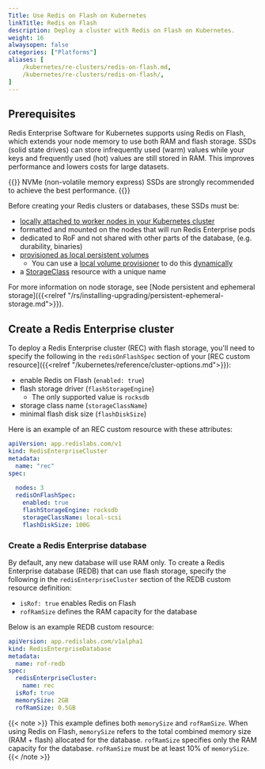 ```yaml
---
Title: Use Redis on Flash on Kubernetes
linkTitle: Redis on Flash
description: Deploy a cluster with Redis on Flash on Kubernetes.
weight: 16
alwaysopen: false
categories: ["Platforms"]
aliases: [
    /kubernetes/re-clusters/redis-on-flash.md,
    /kubernetes/re-clusters/redis-on-flash/,
]  
---
```


## Prerequisites

Redis Enterprise Software for Kubernetes supports using Redis on Flash, which extends your node memory to use both RAM and flash storage. SSDs (solid state drives) can store infrequently used (warm) values while your keys and frequently used (hot) values are still stored in RAM. This improves performance and lowers costs for large datasets.

{{<note>}}
NVMe (non-volatile memory express) SSDs are strongly recommended to achieve the best performance.
{{</note>}}

Before creating your Redis clusters or databases, these SSDs must be:

- [locally attached to worker nodes in your Kubernetes cluster](https://kubernetes.io/docs/concepts/storage/volumes/#local)
- formatted and mounted on the nodes that will run Redis Enterprise pods
- dedicated to RoF and not shared with other parts of the database, (e.g. durability, binaries)
- [provisioned as local persistent volumes](https://kubernetes.io/docs/concepts/storage/volumes/#local)
  - You can use a [local volume provisioner](https://github.com/kubernetes-sigs/sig-storage-local-static-provisioner/blob/master/README.md) to do this [dynamically](https://kubernetes.io/docs/concepts/storage/persistent-volumes/#dynamic)
- a [StorageClass](https://kubernetes.io/docs/concepts/storage/storage-classes/#local) resource with a unique name

For more information on node storage, see [Node persistent and ephemeral storage]({{<relref "/rs/installing-upgrading/persistent-ephemeral-storage.md">}}).


## Create a Redis Enterprise cluster

To deploy a Redis Enterprise cluster (REC) with flash storage, you'll need to specify the following in the `redisOnFlashSpec` section of your [REC custom resource]({{<relref "/kubernetes/reference/cluster-options.md">}}):

- enable Redis on Flash (`enabled: true`)
- flash storage driver (`flashStorageEngine`)
  - The only supported value is `rocksdb`
- storage class name (`storageClassName`)
- minimal flash disk size (`flashDiskSize`)

Here is an example of an REC custom resource with these attributes:

```YAML
apiVersion: app.redislabs.com/v1
kind: RedisEnterpriseCluster
metadata:
  name: "rec"
spec:
  
  nodes: 3
  redisOnFlashSpec:
    enabled: true
    flashStorageEngine: rocksdb
    storageClassName: local-scsi
    flashDiskSize: 100G
```

### Create a Redis Enterprise database

By default, any new database will use RAM only. To create a Redis Enterprise database (REDB) that can use flash storage, specify the following in the `redisEnterpriseCluster` section of the REDB custom resource definition:

- `isRof: true` enables Redis on Flash
- `rofRamSize` defines the RAM capacity for the database

Below is an example REDB custom resource:

```YAML
apiVersion: app.redislabs.com/v1alpha1
kind: RedisEnterpriseDatabase
metadata:
  name: rof-redb
spec:
  redisEnterpriseCluster:
    name: rec
  isRof: true
  memorySize: 2GB
  rofRamSize: 0.5GB
```

{{< note >}}
This example defines both `memorySize` and `rofRamSize`. When using Redis on Flash, `memorySize` refers to the total combined memory size (RAM + flash) allocated for the database. `rofRamSize` specifies only the RAM capacity for the database. `rofRamSize` must be at least 10% of `memorySize`.
{{< /note >}}


